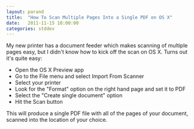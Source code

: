 ```yaml
---
layout: parand
title:  "How To Scan Multiple Pages Into a Single PDF on OS X"
date:   2011-11-15 10:00:00
categories: stddev
---
```

My new printer has a document feeder which makes scanning of multiple pages easy, but I didn't know how to kick off the scan on OS X. Turns out it's quite easy:

  * Open the OS X Preview app
  * Go to the File menu and select Import From Scanner
  * Select your printer
  * Look for the "Format" option on the right hand page and set it to PDF
  * Select the "Create single document" option
  * Hit the Scan button

This will produce a single PDF file with all of the pages of your document, scanned into the location of your choice.
